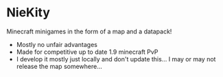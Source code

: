 # NieKity
Minecraft minigames in the form of a map and a datapack!
  - Mostly no unfair advantages
  - Made for competitive up to date 1.9 minecraft PvP
  - I develop it mostly just locally and don't update this... I may or may not release the map somewhere...
